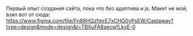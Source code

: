 Первый опыт создания сайта, пока что без адаптива и js. Макет не мой, взял вот от сюда: 
https://www.figma.com/file/Fn88HQzfmrE7xCHG0yPsEW/Castaway?type=design&mode=design&t=TBXuFA8secwfLkyE-0
